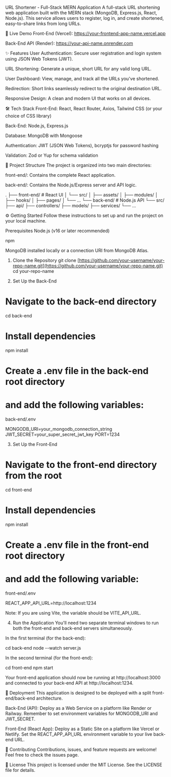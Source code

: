 URL Shortener - Full-Stack MERN Application
A full-stack URL shortening web application built with the MERN stack (MongoDB, Express.js, React, Node.js). This service allows users to register, log in, and create shortened, easy-to-share links from long URLs.

🚀 Live Demo
Front-End (Vercel): https://your-frontend-app-name.vercel.app

Back-End API (Render): https://your-api-name.onrender.com

✨ Features
User Authentication: Secure user registration and login system using JSON Web Tokens (JWT).

URL Shortening: Generate a unique, short URL for any valid long URL.

User Dashboard: View, manage, and track all the URLs you've shortened.

Redirection: Short links seamlessly redirect to the original destination URL.

Responsive Design: A clean and modern UI that works on all devices.

🛠️ Tech Stack
Front-End: React, React Router, Axios, Tailwind CSS (or your choice of CSS library)

Back-End: Node.js, Express.js

Database: MongoDB with Mongoose

Authentication: JWT (JSON Web Tokens), bcryptjs for password hashing

Validation: Zod or Yup for schema validation

📁 Project Structure
The project is organized into two main directories:

front-end/: Contains the complete React application.

back-end/: Contains the Node.js/Express server and API logic.

.
├── front-end/              # React UI
│   └── src/
│       ├── assets/
│       ├── modules/
│       ├── hooks/
│       ├── pages/
│       └── ...
└── back-end/               # Node.js API
    └── src/
        ├── api/
        ├── controllers/
        ├── models/
        ├── services/
        └── ...

⚙️ Getting Started
Follow these instructions to set up and run the project on your local machine.

Prerequisites
Node.js (v16 or later recommended)

npm

MongoDB installed locally or a connection URI from MongoDB Atlas.

1. Clone the Repository
git clone [https://github.com/your-username/your-repo-name.git](https://github.com/your-username/your-repo-name.git)
cd your-repo-name

2. Set Up the Back-End
# Navigate to the back-end directory
cd back-end

# Install dependencies
npm install

# Create a .env file in the back-end root directory
# and add the following variables:

back-end/.env

MONGODB_URI=your_mongodb_connection_string
JWT_SECRET=your_super_secret_jwt_key
PORT=1234

3. Set Up the Front-End
# Navigate to the front-end directory from the root
cd front-end

# Install dependencies
npm install

# Create a .env file in the front-end root directory
# and add the following variable:

front-end/.env

REACT_APP_API_URL=http://localhost:1234

Note: If you are using Vite, the variable should be VITE_API_URL.

4. Run the Application
You'll need two separate terminal windows to run both the front-end and back-end servers simultaneously.

In the first terminal (for the back-end):

cd back-end
node --watch server.js

In the second terminal (for the front-end):

cd front-end
npm start

Your front-end application should now be running at http://localhost:3000 and connected to your back-end API at http://localhost:1234.

🚀 Deployment
This application is designed to be deployed with a split front-end/back-end architecture.

Back-End (API): Deploy as a Web Service on a platform like Render or Railway. Remember to set environment variables for MONGODB_URI and JWT_SECRET.

Front-End (React App): Deploy as a Static Site on a platform like Vercel or Netlify. Set the REACT_APP_API_URL environment variable to your live back-end URL.

🤝 Contributing
Contributions, issues, and feature requests are welcome! Feel free to check the issues page.

📄 License
This project is licensed under the MIT License. See the LICENSE file for details.